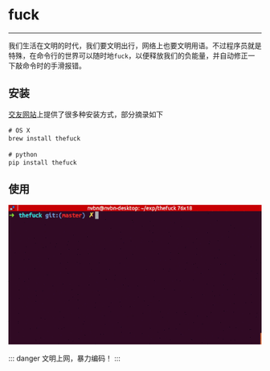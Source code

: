 # fuck
***
我们生活在文明的时代，我们要文明出行，网络上也要文明用语。不过程序员就是特殊，在命令行的世界可以随时地`fuck`，以便释放我们的负能量，并自动修正一下敲命令时的手滑报错。

## 安装
[交友网站](https://github.com/nvbn/thefuck)上提供了很多种安装方式，部分摘录如下
```
# OS X
brew install thefuck

# python
pip install thefuck
```

## 使用
![fuck](/shell/fuck.gif)

::: danger
文明上网，暴力编码！
:::